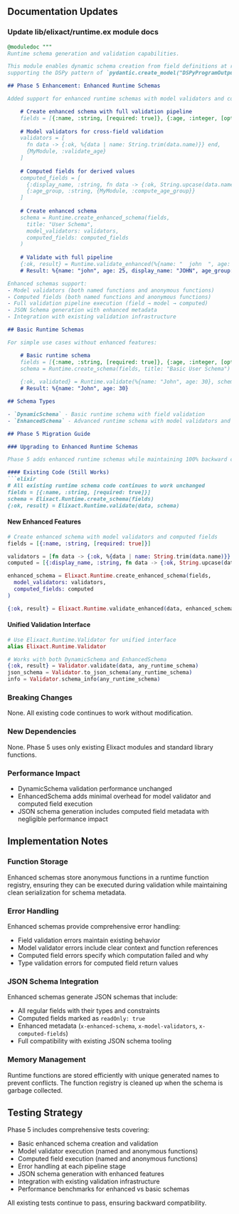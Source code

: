 ## Documentation Updates

### Update lib/elixact/runtime.ex module docs
```elixir
@moduledoc """
Runtime schema generation and validation capabilities.

This module enables dynamic schema creation from field definitions at runtime,
supporting the DSPy pattern of `pydantic.create_model("DSPyProgramOutputs", **fields)`.

## Phase 5 Enhancement: Enhanced Runtime Schemas

Added support for enhanced runtime schemas with model validators and computed fields:

    # Create enhanced schema with full validation pipeline
    fields = [{:name, :string, [required: true]}, {:age, :integer, [optional: true]}]
    
    # Model validators for cross-field validation
    validators = [
      fn data -> {:ok, %{data | name: String.trim(data.name)}} end,
      {MyModule, :validate_age}
    ]
    
    # Computed fields for derived values
    computed_fields = [
      {:display_name, :string, fn data -> {:ok, String.upcase(data.name)} end},
      {:age_group, :string, {MyModule, :compute_age_group}}
    ]
    
    # Create enhanced schema
    schema = Runtime.create_enhanced_schema(fields,
      title: "User Schema",
      model_validators: validators,
      computed_fields: computed_fields
    )
    
    # Validate with full pipeline
    {:ok, result} = Runtime.validate_enhanced(%{name: "  john  ", age: 25}, schema)
    # Result: %{name: "john", age: 25, display_name: "JOHN", age_group: "adult"}

Enhanced schemas support:
- Model validators (both named functions and anonymous functions)
- Computed fields (both named functions and anonymous functions)  
- Full validation pipeline execution (field → model → computed)
- JSON Schema generation with enhanced metadata
- Integration with existing validation infrastructure

## Basic Runtime Schemas

For simple use cases without enhanced features:

    # Basic runtime schema
    fields = [{:name, :string, [required: true]}, {:age, :integer, [optional: true]}]
    schema = Runtime.create_schema(fields, title: "Basic User Schema")
    
    {:ok, validated} = Runtime.validate(%{name: "John", age: 30}, schema)
    # Result: %{name: "John", age: 30}

## Schema Types

- `DynamicSchema` - Basic runtime schema with field validation
- `EnhancedSchema` - Advanced runtime schema with model validators and computed fields

## Phase 5 Migration Guide

### Upgrading to Enhanced Runtime Schemas

Phase 5 adds enhanced runtime schemas while maintaining 100% backward compatibility with existing DynamicSchema usage.

#### Existing Code (Still Works)
```elixir
# All existing runtime schema code continues to work unchanged
fields = [{:name, :string, [required: true]}]
schema = Elixact.Runtime.create_schema(fields)
{:ok, result} = Elixact.Runtime.validate(data, schema)
```

#### New Enhanced Features
```elixir
# Create enhanced schema with model validators and computed fields
fields = [{:name, :string, [required: true]}]

validators = [fn data -> {:ok, %{data | name: String.trim(data.name)}} end]
computed = [{:display_name, :string, fn data -> {:ok, String.upcase(data.name)} end}]

enhanced_schema = Elixact.Runtime.create_enhanced_schema(fields,
  model_validators: validators,
  computed_fields: computed
)

{:ok, result} = Elixact.Runtime.validate_enhanced(data, enhanced_schema)
```

#### Unified Validation Interface
```elixir
# Use Elixact.Runtime.Validator for unified interface
alias Elixact.Runtime.Validator

# Works with both DynamicSchema and EnhancedSchema
{:ok, result} = Validator.validate(data, any_runtime_schema)
json_schema = Validator.to_json_schema(any_runtime_schema)
info = Validator.schema_info(any_runtime_schema)
```

### Breaking Changes
None. All existing code continues to work without modification.

### New Dependencies
None. Phase 5 uses only existing Elixact modules and standard library functions.

### Performance Impact
- DynamicSchema validation performance unchanged
- EnhancedSchema adds minimal overhead for model validator and computed field execution
- JSON schema generation includes computed field metadata with negligible performance impact

## Implementation Notes

### Function Storage
Enhanced schemas store anonymous functions in a runtime function registry, ensuring they can be executed during validation while maintaining clean serialization for schema metadata.

### Error Handling
Enhanced schemas provide comprehensive error handling:
- Field validation errors maintain existing behavior
- Model validator errors include clear context and function references
- Computed field errors specify which computation failed and why
- Type validation errors for computed field return values

### JSON Schema Integration
Enhanced schemas generate JSON schemas that include:
- All regular fields with their types and constraints
- Computed fields marked as `readOnly: true`
- Enhanced metadata (`x-enhanced-schema`, `x-model-validators`, `x-computed-fields`)
- Full compatibility with existing JSON schema tooling

### Memory Management
Runtime functions are stored efficiently with unique generated names to prevent conflicts. The function registry is cleaned up when the schema is garbage collected.

## Testing Strategy

Phase 5 includes comprehensive tests covering:
- Basic enhanced schema creation and validation
- Model validator execution (named and anonymous functions)
- Computed field execution (named and anonymous functions)
- Error handling at each pipeline stage
- JSON schema generation with enhanced features
- Integration with existing validation infrastructure
- Performance benchmarks for enhanced vs basic schemas

All existing tests continue to pass, ensuring backward compatibility.
